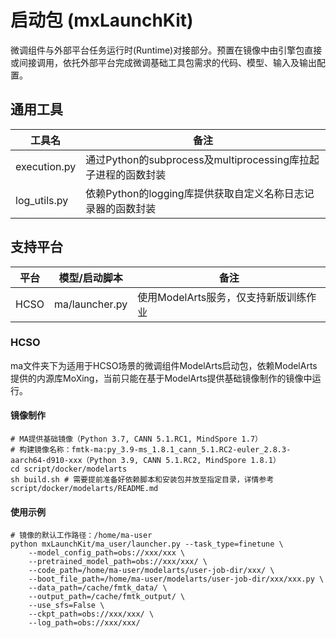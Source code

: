 # 启动包 (mxLaunchKit)
微调组件与外部平台任务运行时(Runtime)对接部分。预置在镜像中由引擎包直接或间接调用，依托外部平台完成微调基础工具包需求的代码、模型、输入及输出配置。
## 通用工具
| 工具名 | 备注 |
| ---- | ---- |
| execution.py | 通过Python的subprocess及multiprocessing库拉起子进程的函数封装 |
| log_utils.py | 依赖Python的logging库提供获取自定义名称日志记录器的函数封装 |
## 支持平台
| 平台 | 模型/启动脚本 | 备注                                    |
| ---- | ---- |---------------------------------------|
| HCSO | ma/launcher.py | 使用ModelArts服务，仅支持新版训练作业 |
### HCSO
ma文件夹下为适用于HCSO场景的微调组件ModelArts启动包，依赖ModelArts提供的内源库MoXing，当前只能在基于ModelArts提供基础镜像制作的镜像中运行。
#### 镜像制作
```
# MA提供基础镜像（Python 3.7, CANN 5.1.RC1, MindSpore 1.7）
# 构建镜像名称：fmtk-ma:py_3.9-ms_1.8.1_cann_5.1.RC2-euler_2.8.3-aarch64-d910-xxx（Python 3.9, CANN 5.1.RC2, MindSpore 1.8.1）  
cd script/docker/modelarts
sh build.sh # 需要提前准备好依赖脚本和安装包并放至指定目录，详情参考 script/docker/modelarts/README.md

```
#### 使用示例
```
# 镜像的默认工作路径：/home/ma-user
python mxLaunchKit/ma_user/launcher.py --task_type=finetune \
    --model_config_path=obs://xxx/xxx \
    --pretrained_model_path=obs://xxx/xxx/ \
    --code_path=/home/ma-user/modelarts/user-job-dir/xxx/ \
    --boot_file_path=/home/ma-user/modelarts/user-job-dir/xxx/xxx.py \
    --data_path=/cache/fmtk_data/ \
    --output_path=/cache/fmtk_output/ \
    --use_sfs=False \
    --ckpt_path=obs://xxx/xxx/ \
    --log_path=obs://xxx/xxx/
```
